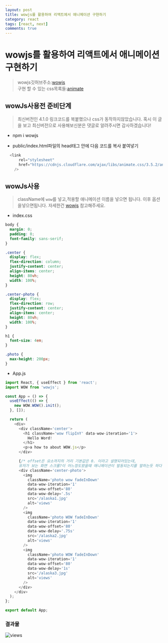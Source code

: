 ```yaml
---
layout: post
title: wowjs를 활용하여 리액트에서 애니메이션 구현하기
category: react
tags: [react, next]
comments: true
---
```


#  wowjs를 활용하여 리액트에서 애니메이션 구현하기
> wowjs깃허브주소:[wowjs](https://github.com/matthieua/WOW)<br>
> 구현 할 수 있는 css목록들:[animate](https://animate.style/)


## wowJs사용전 준비단계
> 최신버전인 4.1.0 링크코드를 복붙했으나 css가 동작하지않았습니다. 혹시 이 글을 보고 최신버전으로 사용해보신분은 댓글로 알려주시면 감사하겠습니다!<br>


- npm i wowjs

- public/index.html파일의 head태그 안에 다음 코드를 복사 붙여넣기
  
```javascript
  <link
      rel="stylesheet"
      href="https://cdnjs.cloudflare.com/ajax/libs/animate.css/3.5.2/animate.min.css"
    />
```

## wowJs사용
> className에 `wow`를 넣고,적용할 애니메이션 이름을 넣으면 됩니다. 이후 옵션을넣으면됩니다. 자세한건 [wowjs](https://github.com/matthieua/WOW) 참고해주세요.

- index.css

```css
body {
  margin: 0;
  padding: 0;
  font-family: sans-serif;
}

.center {
  display: flex;
  flex-direction: column;
  justify-content: center;
  align-items: center;
  height: 80vh;
  width: 100%;
}

.center-photo {
  display: flex;
  flex-direction: row;
  justify-content: center;
  align-items: center;
  height: 80vh;
  width: 100%;
}

h1 {
  font-size: 4em;
}

.photo {
  max-height: 200px;
}

```

- App.js

```javascript
import React, { useEffect } from 'react';
import WOW from 'wowjs';

const App = () => {
  useEffect(() => {
    new WOW.WOW().init();
  }, []);

  return (
    <div>
      <div className='center'>
        <h1 className='wow flipInY' data-wow-iteration='1'>
          Hello Word!
        </h1>
        <p>a how to about WOW.js</p>
      </div>

      {/* offset은 요소까지의 거리 기본값은 0. 이라고 설명되어있는데,
      유저가 보는 화면 스크롤?이 어느정도왔을때 애니메이션이 발동되는지를 말하는듯 하다 */}
      <div className='center-photo'>
        <img
          className='photo wow fadeInDown'
          data-wow-iteration='1'
          data-wow-offset='80'
          data-wow-delay='.5s'
          src='/alaska1.jpg'
          alt='views'
        />
        <img
          className='photo WOW fadeInDown'
          data-wow-iteration='1'
          data-wow-offset='80'
          data-wow-delay='.75s'
          src='/alaska2.jpg'
          alt='views'
        />
        <img
          className='photo WOW fadeInDown'
          data-wow-iteration='1'
          data-wow-offset='80'
          data-wow-delay='1s'
          src='/alaska3.jpg'
          alt='views'
        />
      </div>
    </div>
  );
};

export default App;
```

### 결과물

<img src="https://media.vlpt.us/images/wndtlr1024/post/6dc628ff-7b04-4180-811e-bb9f7581b10d/wow%EC%98%88%EC%A0%9C.gif" alt="views" />